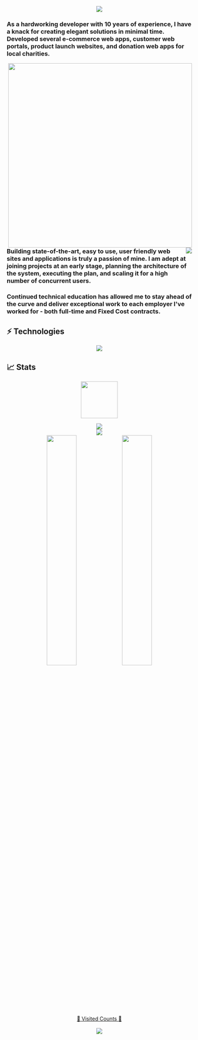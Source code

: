 <div style="display: flex; justify-content: center;">
    <img align="center" src="https://raw.githubusercontent.com/iampavangandhi/iampavangandhi/master/gifs/hello.gif" />
</div>

<p>
<h3 align="left">As a hardworking developer with 10 years of experience, I have a knack for creating elegant solutions
    in minimal time. Developed several e-commerce web apps, customer web portals, product launch websites, and donation
    web apps for local charities.</h3>
<img align="right" width="500"
    src="https://camo.githubusercontent.com/fa73289736064aba480d0708da37d7aa183a8c3e2bcc2f58c54285a3bbbeecc1/68747470733a2f2f7777772e61616c7068612e6e65742f77702d636f6e74656e742f75706c6f6164732f323032302f31322f66756c6c2d737461636b2d646576656c6f706d656e742e676966" />
<img align="right"
    src="https://readme-typing-svg.herokuapp.com/?lines=Sincere%20and%20%20Reliable%20Full-Stack%20Web%20Developer;10+%2B%20years%20of%20hands-on%20experience;Perfect%20Client-Oriented%20Guy&center=true&width=500&height=45" />
<h3 align="left">Building state-of-the-art, easy to use, user friendly web sites and applications is truly a passion of
    mine. I am adept at joining projects at an early stage, planning the architecture of the system, executing the plan,
    and scaling it for a high number of concurrent users.</h3>
<h3 align="left">Continued technical education has allowed me to stay ahead of the curve and deliver exceptional work to
    each employer I've worked for - both full-time and Fixed Cost contracts.</h3>
</p>

## ⚡ Technologies
<!-- ![JavaScript](https://img.shields.io/badge/-JavaScript-black?style=flat-square&logo=javascript)
![React](https://img.shields.io/badge/-React-black?style=flat-square&logo=react)
![Angular](https://img.shields.io/badge/-Angular-black?style=flat-square&logo=angular)
![Nodejs](https://img.shields.io/badge/-Nodejs-black?style=flat-square&logo=Node.js)
![Python](https://img.shields.io/badge/-Python-black?style=flat-square&logo=Python)
![Django](https://img.shields.io/badge/-Django-005571?style=flat-square&logo=django)
![RubyOnRails](https://img.shields.io/badge/-RubyOnRails-E10098?style=flat-square&logo=rubyonrails)
![TailwindCss](https://img.shields.io/badge/-TailwindCss-black?style=flat-square&logo=tailwindcss)
![Java](https://img.shields.io/badge/-java-E34A86?style=flat-square&logo=java)
![C++](https://img.shields.io/badge/-C++-00599C?style=flat-square&logo=c)
![HTML5](https://img.shields.io/badge/-HTML5-E34F26?style=flat-square&logo=html5&logoColor=white)
![CSS3](https://img.shields.io/badge/-CSS3-1572B6?style=flat-square&logo=css3)
![Bootstrap](https://img.shields.io/badge/-Bootstrap-563D7C?style=flat-square&logo=bootstrap)
![TypeScript](https://img.shields.io/badge/-TypeScript-007ACC?style=flat-square&logo=typescript)
![MongoDB](https://img.shields.io/badge/-MongoDB-black?style=flat-square&logo=mongodb)
![Redis](https://img.shields.io/badge/-Redis-black?style=flat-square&logo=Redis)
![ElasticSearch](https://img.shields.io/badge/-ElasticSearch-005571?style=flat-square&logo=elasticsearch)
![GraphQL](https://img.shields.io/badge/-GraphQL-E10098?style=flat-square&logo=graphql)
![Apollo GraphQL](https://img.shields.io/badge/-Apollo%20GraphQL-311C87?style=flat-square&logo=apollo-graphql)
![PostgreSQL](https://img.shields.io/badge/-PostgreSQL-336791?style=flat-square&logo=postgresql)
![MySQL](https://img.shields.io/badge/-MySQL-black?style=flat-square&logo=mysql)
![Heroku](https://img.shields.io/badge/-Heroku-430098?style=flat-square&logo=heroku)
![Docker](https://img.shields.io/badge/-Docker-black?style=flat-square&logo=docker)
![DigitalOcean](https://img.shields.io/badge/-Digital%20Ocean-darkblue?style=flat-square&logo=digitalocean)
![Amazon AWS](https://img.shields.io/badge/Amazon%20AWS-232F3E?style=flat-square&logo=amazon-aws)
![Microsoft Azure](https://img.shields.io/badge/Microsoft%20Azure-232F7E?style=flat-square&logo=microsoft-azure)
![Google Cloud](https://img.shields.io/badge/Google%20Cloud-black?style=flat-square&logo=google-cloud)
![Git](https://img.shields.io/badge/-Git-black?style=flat-square&logo=git)
![GitHub](https://img.shields.io/badge/-GitHub-181717?style=flat-square&logo=github)
![GitLab](https://img.shields.io/badge/-GitLab-FCA121?style=flat-square&logo=gitlab)
![BitBucket](https://img.shields.io/badge/-BitBucket-darkblue?style=flat-square&logo=bitbucket)
![Raspberry Pi](https://img.shields.io/badge/-Raspberry%20Pi-C51A4A?style=flat-square&logo=Raspberry-Pi) -->

<p align="center">
    <a href="https://skillicons.dev">
        <img
            src="https://skillicons.dev/icons?i=html,js,ts,css,sass,php,py,react,redux,nextjs,nuxtjs,angular,vue,nodejs,webpack,django,flask,laravel,wordpress,bootstrap,tailwind,jquery,mongodb,mysql,postgres,sqlite,c,cs,cpp,java,ruby,rails,md,nginx,powershell,prisma,qt,vscode,atom,idea,androidstudio,eclipse,git,github,linux,svg,unity,vercel,heroku,aws,azure,d3,electron,firebase,nestjs" />
    </a>
</p>

## 📈 Stats

<p align="center">
    <img src="https://media.tenor.com/0ENB5HuTH0gAAAAi/trophy-beker.gif" width="100px" height="100px">
</p>

<p align="center">
<div align="center">
    <img
        src="https://github-profile-trophy.vercel.app/?username=trinib&theme=matrix&no-bg=true&no-frame=true&row=1&column=4&title=MultiLanguage,Commits,Followers,PullRequest">
</div>

<div align="center">
    <img
        src="https://github-profile-trophy.vercel.app/?username=trinib&theme=matrix&no-bg=true&no-frame=true&row=1&column=4&title=Repositories,Issues,Organizations,Stars">
</div>

<div align="center">
    <img style="width: 40%;"          src="https://camo.githubusercontent.com/fc7ab63c0d13a62ee92c9262c367cdf87b13b50f5781eb5854daf78d1d150c49/68747470733a2f2f6769746875622d726561646d652d73746174732d7472696e69622e76657263656c2e6170702f6170692f3f757365726e616d653d7472696e6962267468656d653d6d65726b6f26626f726465725f636f6c6f723d6339666630302673686f775f69636f6e733d74727565">
    <img style="width: 40%;"         src="https://camo.githubusercontent.com/badb9b8e33b5dd64ba966714daf05dc0018b7a8ceb6e6d0bd26cb996743e15c7/68747470733a2f2f6769746875622d726561646d652d73747265616b2d73746174732d7472696e69622e76657263656c2e6170702f3f757365723d7472696e6962267468656d653d6d65726b6f26626f726465723d63396666303026666972653d666635353030">
</div>

<p>
    <a target="blank" href="https://profile-counter.glitch.me/devgruu/count.svg">
        <p align="center">💖 Visited Counts 💖<br><br> <img
                src="https://profile-counter.glitch.me/kritical0613/count.svg" />
    </a>
</p>
